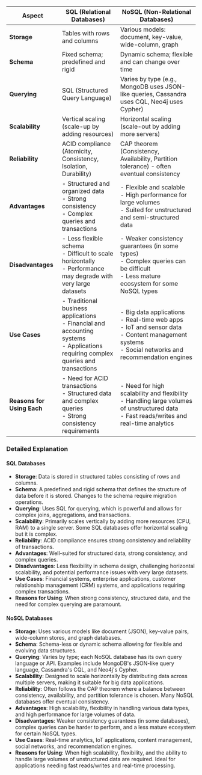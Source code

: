 | **Aspect**                 | **SQL (Relational Databases)**                                                                                                         | **NoSQL (Non-Relational Databases)**                                                                                                                     |
| -------------------------- | -------------------------------------------------------------------------------------------------------------------------------------- | -------------------------------------------------------------------------------------------------------------------------------------------------------- |
| **Storage**                | Tables with rows and columns                                                                                                           | Various models: document, key-value, wide-column, graph                                                                                                  |
| **Schema**                 | Fixed schema; predefined and rigid                                                                                                     | Dynamic schema; flexible and can change over time                                                                                                        |
| **Querying**               | SQL (Structured Query Language)                                                                                                        | Varies by type (e.g., MongoDB uses JSON-like queries, Cassandra uses CQL, Neo4j uses Cypher)                                                             |
| **Scalability**            | Vertical scaling (scale-up by adding resources)                                                                                        | Horizontal scaling (scale-out by adding more servers)                                                                                                    |
| **Reliability**            | ACID compliance (Atomicity, Consistency, Isolation, Durability)                                                                        | CAP theorem (Consistency, Availability, Partition tolerance) - often eventual consistency                                                                |
| **Advantages**             | - Structured and organized data<br>- Strong consistency<br>- Complex queries and transactions                                          | - Flexible and scalable<br>- High performance for large volumes<br>- Suited for unstructured and semi-structured data                                    |
| **Disadvantages**          | - Less flexible schema<br>- Difficult to scale horizontally<br>- Performance may degrade with very large datasets                      | - Weaker consistency guarantees (in some types)<br>- Complex queries can be difficult<br>- Less mature ecosystem for some NoSQL types                    |
| **Use Cases**              | - Traditional business applications<br>- Financial and accounting systems<br>- Applications requiring complex queries and transactions | - Big data applications<br>- Real-time web apps<br>- IoT and sensor data<br>- Content management systems<br>- Social networks and recommendation engines |
| **Reasons for Using Each** | - Need for ACID transactions<br>- Structured data and complex queries<br>- Strong consistency requirements                             | - Need for high scalability and flexibility<br>- Handling large volumes of unstructured data<br>- Fast reads/writes and real-time analytics              |

### Detailed Explanation

#### SQL Databases

- **Storage**: Data is stored in structured tables consisting of rows and columns.
- **Schema**: A predefined and rigid schema that defines the structure of data before it is stored. Changes to the schema require migration operations.
- **Querying**: Uses SQL for querying, which is powerful and allows for complex joins, aggregations, and transactions.
- **Scalability**: Primarily scales vertically by adding more resources (CPU, RAM) to a single server. Some SQL databases offer horizontal scaling but it is complex.
- **Reliability**: ACID compliance ensures strong consistency and reliability of transactions.
- **Advantages**: Well-suited for structured data, strong consistency, and complex queries.
- **Disadvantages**: Less flexibility in schema design, challenging horizontal scalability, and potential performance issues with very large datasets.
- **Use Cases**: Financial systems, enterprise applications, customer relationship management (CRM) systems, and applications requiring complex transactions.
- **Reasons for Using**: When strong consistency, structured data, and the need for complex querying are paramount.

#### NoSQL Databases

- **Storage**: Uses various models like document (JSON), key-value pairs, wide-column stores, and graph databases.
- **Schema**: Schema-less or dynamic schema allowing for flexible and evolving data structures.
- **Querying**: Varies by type; each NoSQL database has its own query language or API. Examples include MongoDB's JSON-like query language, Cassandra's CQL, and Neo4j's Cypher.
- **Scalability**: Designed to scale horizontally by distributing data across multiple servers, making it suitable for big data applications.
- **Reliability**: Often follows the CAP theorem where a balance between consistency, availability, and partition tolerance is chosen. Many NoSQL databases offer eventual consistency.
- **Advantages**: High scalability, flexibility in handling various data types, and high performance for large volumes of data.
- **Disadvantages**: Weaker consistency guarantees (in some databases), complex queries can be harder to perform, and a less mature ecosystem for certain NoSQL types.
- **Use Cases**: Real-time analytics, IoT applications, content management, social networks, and recommendation engines.
- **Reasons for Using**: When high scalability, flexibility, and the ability to handle large volumes of unstructured data are required. Ideal for applications needing fast reads/writes and real-time processing.
